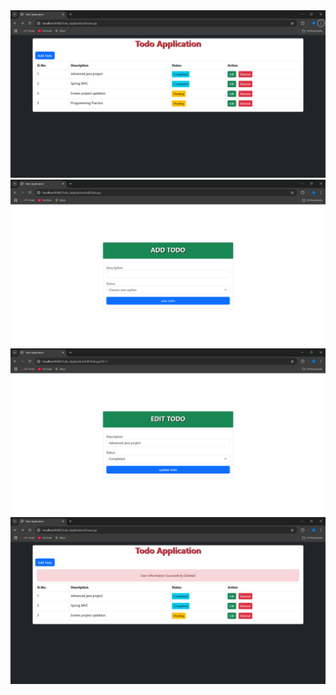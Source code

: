 <img src="ViewTodos.png" alt="viewtodos">
<br>
<img src="AddTodo.png" alt="addtodo">
<br>
<img src="EditTodo.png" alt="updatetodo">
<br>
<img src="RemoveTodo.png" alt="removetodo">

